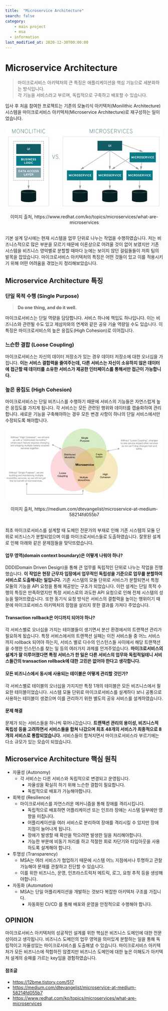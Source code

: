```yaml
---
title:  "Microservice Architecture"
search: false
category: 
	- main project
	- msa
  - information
last_modified_at: 2020-12-30T00:00:00
---
```


# Microservice Architecture
> 마이크로서비스 아키텍처의 큰 특징은 애플리케이션을 핵심 기능으로 세분화하는 방식입니다.<br>
> 각 기능을 서비스라고 부르며, 독립적으로 구축하고 배포할 수 있습니다.

입사 후 처음 참여한 프로젝트는 기존의 모놀리식 아키텍처(Monilithic Architecture) 시스템을 마이크로서비스 아키텍처(Microservice Architecture)로 재구성하는 일이었습니다. 

![microservice-architecture-1](/images/microservice-architecture-1.JPG)
<center>이미지 출처, https://www.redhat.com/ko/topics/microservices/what-are-microservices</center><br>

기본 설계 당시에는 현재 시스템을 업무 단위로 나누는 작업을 수행하였습니다. 
저는 비즈니스적으로 많은 부분을 모르기 때문에 이론상으로 어려울 것이 없어 보였지만 기존 시스템을 비즈니스 영억별로 분할할 때마다 눈에는 보이지 않던 걸림돌들이 저희 팀의 발목을 잡았습니다. 
마이크로서비스 아키텍처의 특징은 어떤 것들이 있고 이를 적용시키기 위해 어떤 어려움을 겪었는지 정리해보았습니다. 

## Microservice Architecture 특징
### 단일 목적 수행 (Single Purpose)
> **Do one thing, and do it well.**

마이크로서비스는 단일 역량을 담당합니다. 서비스 하나에 책입도 하나입니다. 이는 비즈니스와 관련될 수도 있고 제삼자와의 연계와 같은 공유 기술 역량일 수도 있습니다. 
이 특징은 마이크로서비스의 높은 응집도(High Cohesion)로 이어집니다.

### 느슨한 결합 (Loose Coupling)
마이크로서비스는 자신의 데이터 저장소가 있는 경우 데이터 저장소에 대한 오너십을 가집니다. 
**이는 서비스 결합력을 줄여주는데, 다른 서비스는 자신이 소유하지 않은 데이터에 접근할 때 데이터를 소유한 서비스가 제공한 인터페이스를 통해서만 접근이 가능합니다.**

### 높은 응집도 (High Cohesion)
마이크로서비스는 단일 비즈니스를 수행하기 때문에 서비스의 기능들은 자연스럽게 높은 응집도를 가지게 됩니다. 
각 서비스는 모든 관련된 행위와 데이터를 캡슐화하여 관리합니다. 
새로운 기능을 구축해야하는 경우 모든 변경 사항이 하나의 단일 서비스에서만 수정되도록 해야합니다. 

![microservice-architecture-2](/images/microservice-architecture-2.JPG)
<center>이미지 출처, https://medium.com/dtevangelist/microservice-at-medium-58214fd055b7</center><br>

최초 마이크로서비스를 설계할 때 도메인 전문가의 부재로 인해 기존 시스템의 모듈 단위로 비즈니스가 분할되었으며 이를 마이크로서비스들로 도출하였습니다. 
잘못된 설계로 인해 아래와 같은 문제점들을 맞닥뜨렸습니다. 

#### 업무 영역(domain context boundary)은 어떻게 나워야 하나?
DDD(Domain Driven Design)을 통해 큰 업무를 독립적인 단위로 나누는 작업을 진행했습니다. 
**이 작업은 현장 근무자 입장에서 업무적인 독립성을 기준으로 업무를 분할하여 서비스로 도출해내는 일입니다.**
기존 시스템의 모듈 단위로 서비스가 분할되면서 특정 모듈의 기능을 API 요청을 통해 제공받는 구조가 되었습니다. 
이런 설계는 단일 목적 수행의 특징은 만족하였지만 특정 서비스로의 과도한 API 요청으로 인해 전체 시스템의 성능을 떨어뜨렸습니다. 
또한 동기식 요청 방식은 서비스의 결합력을 높이는 행위이기 때문에 마이크로서비스 아키텍처의 장점을 살리지 못한 결과를 가져다 주었습니다. 

#### Transaction rollback은 어디까지 되어야 하나?
각 서비스별로 오너십을 가지는 테이블들이 생기면서 분산 환경에서의 트랜잭션 관리가 필요하게 됬습니다. 
특정 서비스에서의 트랜잭션 실패는 이전 서비스들 중 어느 서비스까지 rollback 되어야 하는지, 
서비스 별로 다수의 인스턴스들 사이에서 해당 트랜잭션을 수행한 인스턴스를 찾는 일 등의 여러가지 과제를 안겨주었습니다. 
**마이크로서비스의 설계가 잘 이루어졌다면 특정 서비스가 한 일은 다른 서비스의 업무와 독립적일테니 서비스들간의 transaction rollback에 대한 고민은 없어야 한다고 생각합니다.** 

#### 모든 비즈니스에서 동시에 사용되는 테이블은 어떻게 관리할 것인가?
각 서비스별로 테이블의 오너십을 가지지만 특정 1개의 테이블은 모든 비즈니스에서 필요한 테이블이었습니다. 
시스템 모듈 단위로 마이크로서비스를 설계하다 보니 공통으로 사용하는 테이블이 생겼으며 이를 관리하기 위한 별도의 공유 서비스를 설계하였습니다. 

#### 문제 해결
문제가 되는 서비스들을 하나씩 묶어나갔습니다. 
**트랜잭션 관리의 용이성, 비즈니스적 독립성 등을 고려하면서 서비스들을 합쳐 나갔으며 최초 48개의 서비스가 최종적으로 8개의 서비스로 통합되었습니다.** 
서비스들이 합쳐지면서 마이크로서비스라 부르기에는 다소 규모가 있는 모습이 되었습니다.

## Microservice Architecture 핵심 원칙
- 자율성 (Autonomy)
  - 각 서비스는 다른 서비스와 독립적으로 변경되고 운영됩니다.
	- 자율성을 확실히 하기 위해 느슨한 결합이 필요합니다.
	- 독립적으로 배포가 가능해야합니다.
- 회복성 (Resilience)
  - 마이크로서비스를 자연스러운 메커니즘을 통해 장애를 격리시킵니다.
	- 독립적으로 배포하면 어플리케이션 또는 인프라 장애는 시스템 일부에만 영향을 미칩니다.
	- 어플리케이션을 여러 서비스로 분리하여 장애를 격리시킬 수 있지만 장애 지점이 늘어나게 됩니다.
	- 장애가 발생할 때 확산을 막으려면 발생한 일을 처리해야합니다.
	- 가능한 부분에 비동기 처리를 하고 적절한 회로 차단기와 타임아웃을 사용하도록 설계해야 합니다.
- 투명성 (Transparency)
	- MSA는 여러 서비스가 협업하기 때문에 시스템 어느 지점에서나 투명하고 관찰 가능해야 문재를 관찰하고 진단할 수 있습니다.
	- 이를 위한 비즈니스, 운영, 인프라스트럭처 메트릭, 로그, 요청 추적 등을 생성해야합니다.
- 자동화 (Automation)
  - MSA는 단일 어플리케이션을 개발하는 것보다 복잡한 아키텍처 구조를 가집니다.
	- 자동화된 CI/CD 를 통해 배포와 운영을 안정적으로 수행해야 합니다.

## OPINION
마이크로서비스 아키텍처의 성공적인 설계를 위한 핵심은 비즈니스 도메인에 대한 전문성이라고 생각됩니다. 
비즈니스 도메인의 업무 영억을 의미있게 분할하는 일을 통해 독립적이고 자율성있는 마이크로서비스를 도출해낼 수 있습니다. 
마이크로서비스 아키텍처가 모든 비즈니스에 적합하진 않곘지만 비즈니스 도메인에 대한 높은 이해도가 아키텍처 설계의 승패를 가르는 key임을 경험하였습니다.

#### 참조글
- <https://12bme.tistory.com/517>
- <https://medium.com/dtevangelist/microservice-at-medium-58214fd055b7>
- <https://www.redhat.com/ko/topics/microservices/what-are-microservices>